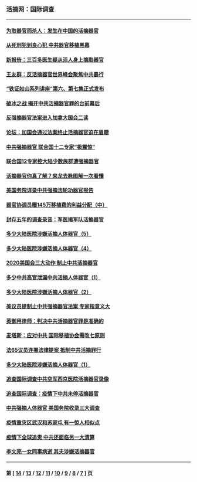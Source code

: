 ### 活摘网：国际调查
---
#### [为取器官而杀人：发生在中国的活摘器官](../../pages/nf5947/n13794731.md?11120430) 
#### [从死刑犯到良心犯 中共器官移植黑幕](../../pages/nf5947/n13764669.md?11120430) 
#### [新报告：三百多医生疑从活人身上摘取器官](../../pages/nf5947/n13703044.md?11120430) 
#### [王友群：反活摘器官世界峰会聚焦中共暴行](../../pages/nf5947/n13250738.md?11120430) 
#### [“铁证如山系列讲座”第六、第七集正式发布](../../pages/nf5947/n13106287.md?11120430) 
#### [破冰之战 揭开中共活摘器官罪的台前幕后](../../pages/nf5947/n13082457.md?11120430) 
#### [反强摘器官法案进入加拿大国会二读](../../pages/nf5947/n13033450.md?11120430) 
#### [论坛：加国会通过法案终止活摘器官迫在眉睫](../../pages/nf5947/n13029839.md?11120430) 
#### [中共强摘器官 联合国十二专家“极震惊”](../../pages/nf5947/n13024313.md?11120430) 
#### [联合国12专家控大陆少数族群遭强摘器官](../../pages/nf5947/n13023877.md?11120430) 
#### [活摘器官你真了解？来龙去脉图解一次看懂](../../pages/nf5947/n13013820.md?11120430) 
#### [美国务院详录中共强摘法轮功器官报告](../../pages/nf5947/n12944519.md?11120430) 
#### [器官协调员曝145万移植费的利益分配（中）](../../pages/nf5947/n12894547.md?11120430) 
#### [封存五年的调查录音：军医揭军队活摘器官](../../pages/nf5947/n12798692.md?11120430) 
#### [多少大陆医院涉嫌活摘人体器官（5）](../../pages/nf5947/n12768383.md?11120430) 
#### [多少大陆医院涉嫌活摘人体器官（4）](../../pages/nf5947/n12664434.md?11120430) 
#### [2020美国会三大动作 制止中共活摘器官](../../pages/nf5947/n12682004.md?11120430) 
#### [多少中共高官泄漏中共活摘人体器官（1）](../../pages/nf5947/n12671234.md?11120430) 
#### [多少大陆医院涉嫌活摘人体器官（2）](../../pages/nf5947/n12655589.md?11120430) 
#### [美议员提制止中共强摘器官法案 专家指意义大](../../pages/nf5947/n12630561.md?11120430) 
#### [英御用律师：判决中共活摘器官罪是准确的](../../pages/nf5947/n12580740.md?11120430) 
#### [麦塔斯：应对中共 国际移植协会需改七原则](../../pages/nf5947/n12514711.md?11120430) 
#### [法65议员连署法律提案 抵制中共活摘罪行](../../pages/nf5947/n12437047.md?11120430) 
#### [多少大陆医院涉嫌活摘人体器官（1）](../../pages/nf5947/n12414284.md?11120430) 
#### [追查国际调查中共空军西京医院活摘器官录像](../../pages/nf5947/n12348837.md?11120430) 
#### [追查国际调查：疫情下中共未停活摘器官](../../pages/nf5947/n12273415.md?11120430) 
#### [中共强摘人体器官 美国务院收录三大调查](../../pages/nf5947/n12181488.md?11120430) 
#### [疫情重灾区武汉和苏家屯 有一惊人相似点](../../pages/nf5947/n12150824.md?11120430) 
#### [疫情下全球追责 中共还面临另一大清算](../../pages/nf5947/n12070397.md?11120430) 
#### [李文亮一女同事病逝 其夫涉嫌活摘器官](../../pages/nf5947/n11957882.md?11120430) 

---
#### 第 [ [14](./14.md?11120430) / [13](./13.md?11120430) / [12](./12.md?11120430) / [11](./11.md?11120430) / [10](./10.md?11120430) / [9](./9.md?11120430) / [8](./8.md?11120430) / [7](./7.md?11120430) ] 页
